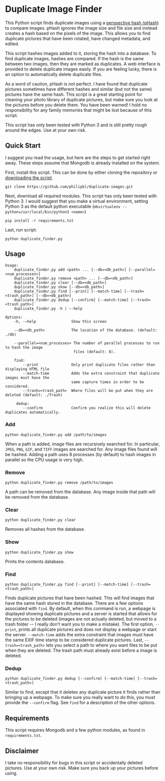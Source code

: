 # Duplicate Image Finder

This Python script finds duplicate images using a [perspective hash (pHash)](http://www.phash.org) to compare images. pHash ignores the image size and file size and instead creates a hash based on the pixels of the image. This allows you to find duplicate pictures that have been rotated, have changed metadata, and edited.

This script hashes images added to it, storing the hash into a database. To find duplicate images, hashes are compared. If the hash is the same between two images, then they are marked as duplicates. A web interface is provided to delete duplicate images easily. If you are feeling lucky, there is an option to automatically delete duplicate files.

As a word of caution, pHash is not perfect. I have found that duplicate pictures sometimes have different hashes and similar (but not the same) pictures have the same hash. This script is a great starting point for cleaning your photo library of duplicate pictures, but make sure you look at the pictures before you delete them. You have been warned! I hold no responsibility for any family memories that might be lost because of this script.

This script has only been tested with Python 3 and is still pretty rough around the edges. Use at your own risk.

## Quick Start

I suggest you read the usage, but here are the steps to get started right away. These steps assume that Mongodb is already installed on the system.

First, install this script. This can be done by either cloning the repository or [downloading the script](https://github.com/philipbl/duplicate-images/archive/master.zip).
```
git clone https://github.com/philipbl/duplicate-images.git
```

Next, download all required modules. This script has only been tested with Python 3. I would suggest that you make a virtual environment, setting Python 3 as the default python executable (`mkvirtualenv --python=/usr/local/bin/python3 <name>`)
```
pip install -r requirements.txt
```

Last, run script:
```
python duplicate_finder.py
```


## Usage

```
Usage:
    duplicate_finder.py add <path> ... [--db=<db_path>] [--parallel=<num_processes>]
    duplicate_finder.py remove <path> ... [--db=<db_path>]
    duplicate_finder.py clear [--db=<db_path>]
    duplicate_finder.py show [--db=<db_path>]
    duplicate_finder.py find [--print] [--match-time] [--trash=<trash_path>] [--db=<db_path>]
    duplicate_finder.py dedup [--confirm] [--match-time] [--trash=<trash_path>]
    duplicate_finder.py -h | –-help

Options:
    -h, -–help                Show this screen

    --db=<db_path>            The location of the database. (default: ./db)

    --parallel=<num_processes> The number of parallel processes to run to hash the image
                               files (default: 8).

    find:
        --print               Only print duplicate files rather than displaying HTML file
        --match-time          Adds the extra constraint that duplicate images must have the
                              same capture times in order to be considered.
        --trash=<trash_path>  Where files will be put when they are deleted (default: ./Trash)

     dedup:
        --confirm             Confirm you realize this will delete duplicates automatically.
```

### Add
```
python duplicate_finder.py add /path/to/images
```

When a path is added, image files are recursively searched for. In particular, `JPEG`, `PNG`, `GIF`, and `TIFF` images are searched for. Any image files found will be hashed. Adding a path uses 8 processes (by default) to hash images in parallel so the CPU usage is very high.

### Remove
```
python duplicate_finder.py remove /path/to/images
```

A path can be removed from the database. Any image inside that path will be removed from the database.

### Clear
```
python duplicate_finder.py clear
```

Removes all hashes from the database.

### Show
```
python duplicate_finder.py show
```

Prints the contents database.

### Find
```
python duplicate_finder.py find [--print] [--match-time] [--trash=<trash_path>]
```

Finds duplicate pictures that have been hashed. This will find images that have the same hash stored in the database. There are a few options associated with `find`. By default, when this command is run, a webpage is displayed showing duplicate pictures and a server is started that allows for the pictures to be deleted (images are not actually deleted, but moved to a trash folder -- I really don't want you to make a mistake). The first option, `--print`, prints all duplicate pictures and does not display a webpage or start the server. `--match-time` adds the extra constraint that images must have the same EXIF time stamp to be considered duplicate pictures. Last, `--trash=<trash_path>` lets you select a path to where you want files to be put when they are deleted. The trash path must already exist before a image is deleted.

### Dedup
```
python duplicate_finder.py dedup [--confirm] [--match-time] [--trash=<trash_path>]
```

Similar to find, except that it deletes any duplicate picture it finds rather than bringing up a webpage. To make sure you really want to do this, you must provide the `--confirm` flag. See `find` for a description of the other options.

## Requirements

This script requires Mongodb and a few python modules, as found in `requirements.txt`.


## Disclaimer

I take no responsibility for bugs in this script or accidentally deleted pictures. Use at your own risk. Make sure you back up your pictures before using.
